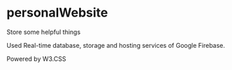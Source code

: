 # personalWebsite

Store some helpful things

Used Real-time database, storage and hosting services of Google Firebase.

Powered by W3.CSS
